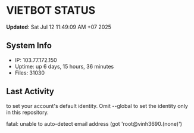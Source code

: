 # VIETBOT STATUS
**Updated**: Sat Jul 12 11:49:09 AM +07 2025

## System Info
- IP: 103.77.172.150
- Uptime: up 6 days, 15 hours, 36 minutes
- Files: 31030

## Last Activity

to set your account's default identity.
Omit --global to set the identity only in this repository.

fatal: unable to auto-detect email address (got 'root@vinh3690.(none)')
